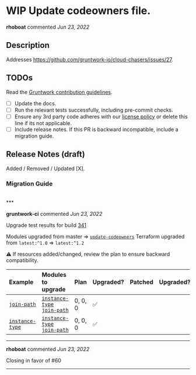 # WIP Update codeowners file.

**rhoboat** commented *Jun 23, 2022*

<!-- Prepend '[WIP]' to the title if this PR is still a work-in-progress. Remove it when it is ready for review! -->

## Description

Addresses https://github.com/gruntwork-io/cloud-chasers/issues/27.

<!-- Description of the changes introduced by this PR. -->

## TODOs

Read the [Gruntwork contribution guidelines](https://gruntwork.notion.site/Gruntwork-Coding-Methodology-02fdcd6e4b004e818553684760bf691e).

- [ ] Update the docs.
- [ ] Run the relevant tests successfully, including pre-commit checks.
- [ ] Ensure any 3rd party code adheres with our [license policy](https://www.notion.so/gruntwork/Gruntwork-licenses-and-open-source-usage-policy-f7dece1f780341c7b69c1763f22b1378) or delete this line if its not applicable.
- [ ] Include release notes. If this PR is backward incompatible, include a migration guide.

## Release Notes (draft)

<!-- One-line description of the PR that can be included in the final release notes. -->
Added / Removed / Updated [X].

### Migration Guide

<!-- Important: If you made any backward incompatible changes, then you must write a migration guide! -->

<br />
***


**gruntwork-ci** commented *Jun 23, 2022*

Upgrade test results for build [341](https://circleci.com/gh/gruntwork-io/terraform-aws-utilities/341)

Modules upgraded from master => [`update-codeowners`](https://github.com/gruntwork-io/terraform-aws-utilities/tree/update-codeowners/)
Terraform upgraded from `latest:^1.0` => `latest:^1.2`

⚠️ If resources added/changed, review the plan to ensure backward compatibility.

| Example | Modules to upgrade | Plan | Upgraded? | Patched | Upgraded? |
|:----|:----|:----|:----|:----|:----|
| [`join-path`](https://github.com/gruntwork-io/terraform-aws-utilities/tree/master/examples/join-path) | [`instance-type`](https://github.com/gruntwork-io/terraform-aws-utilities/tree/master/modules/instance-type)<br />[`join-path`](https://github.com/gruntwork-io/terraform-aws-utilities/tree/master/modules/join-path) | 0, 0, 0 | :white_check_mark: |  |  |
| [`instance-type`](https://github.com/gruntwork-io/terraform-aws-utilities/tree/master/examples/instance-type) | [`instance-type`](https://github.com/gruntwork-io/terraform-aws-utilities/tree/master/modules/instance-type)<br />[`join-path`](https://github.com/gruntwork-io/terraform-aws-utilities/tree/master/modules/join-path) | 0, 0, 0 | :white_check_mark: |  |  |


***

**rhoboat** commented *Jun 23, 2022*

Closing in favor of #60 
***

